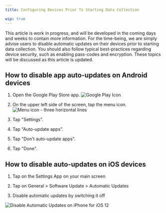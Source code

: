 ```yaml
---
title: Configuring Devices Prior To Starting Data Collection

wip: true
---
```


This article is work in progress, and will be developed in the coming days and weeks to contain more information. For the time-being, we are simply advise users to disable automatic updates on their devices prior to starting data collection. You should also follow typical best-practices regarding device security, such as enabling pass-codes and encryption. These topics will be discussed as this article is updated.

## How to disable app auto-updates on Android devices

1. Open the Google Play Store app. ![Google Play Icon](https://lh5.googleusercontent.com/d1ZWPd463c8vkeeV7lqaqqYfeS_2m3uez3NrbvW93EaLUfGwaS1fldWGazGy_wWF1hSQbFrO02QZvFs_p5ZN9CGM5M0Lv7Ty_izGsTA26WIkzV4qzBvBC7AePduUZwxVDlksTw4j)
2. On the upper left side of the screen, tap the menu icon. ![Menu icon - three horizontal lines](https://lh6.googleusercontent.com/EYgOy6QHl3cgWprxZCgWfTKaSKVXM4xZcWz3KGNA3-WstxwUPdiMCqlpMGbWNGcp87lkRdpZyIso06I3Gb6y50jEqIvtU7DJJiVlity3PqMitw47718DJq7ABqSdlPL0Yknyc651)
4. Tap "Settings".
5.  Tap "Auto-update apps".
    
6.  Tap "Don't auto-update apps".
    
7.  Tap "Done".

## How to disable auto-updates on iOS devices

1.  Tap on the Settings App on your main screen
    
2.  Tap on General > Software Update > Automatic Updates
    
3.  Disable automatic updates by switching it off
    
![Disable Automatic Updates on iPhone for iOS 12](https://lh3.googleusercontent.com/WyEkmpnHw3hau-hbAJCnYmcoqDYXlavapzv8rTvQi7N9pvZ8WoD0vJqByGawuudor_ZHlBXDvtvKsna4blx1qvg2mLyTzG-6L7JFKqAsSOKLEQzY7hcay2YDA481ttkhGKJ6PHaA)
